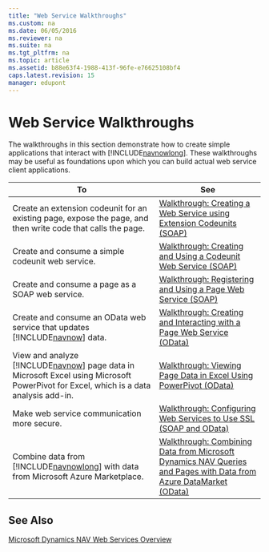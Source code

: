 ```yaml
---
title: "Web Service Walkthroughs"
ms.custom: na
ms.date: 06/05/2016
ms.reviewer: na
ms.suite: na
ms.tgt_pltfrm: na
ms.topic: article
ms.assetid: b88e63f4-1988-413f-96fe-e76625108bf4
caps.latest.revision: 15
manager: edupont
---
```

# Web Service Walkthroughs
The walkthroughs in this section demonstrate how to create simple applications that interact with [!INCLUDE[navnowlong](../dynamics-nav/includes/navnowlong_md.md)]. These walkthroughs may be useful as foundations upon which you can build actual web service client applications.  
  
|To|See|  
|--------|---------|  
|Create an extension codeunit for an existing page, expose the page, and then write code that calls the page.|[Walkthrough: Creating a Web Service using Extension Codeunits \(SOAP\)](../Topic/Walkthrough:%20Creating%20a%20Web%20Service%20using%20Extension%20Codeunits%20\(SOAP\).md)|  
|Create and consume a simple codeunit web service.|[Walkthrough: Creating and Using a Codeunit Web Service \(SOAP\)](../Topic/Walkthrough:%20Creating%20and%20Using%20a%20Codeunit%20Web%20Service%20\(SOAP\).md)|  
|Create and consume a page as a SOAP web service.|[Walkthrough: Registering and Using a Page Web Service \(SOAP\)](../Topic/Walkthrough:%20Registering%20and%20Using%20a%20Page%20Web%20Service%20\(SOAP\).md)|  
|Create and consume an OData web service that updates [!INCLUDE[navnow](../dynamics-nav/includes/navnow_md.md)] data.|[Walkthrough: Creating and Interacting with a Page Web Service \(OData\)](../Topic/Walkthrough:%20Creating%20and%20Interacting%20with%20a%20Page%20Web%20Service%20\(OData\).md)|  
|View and analyze [!INCLUDE[navnow](../dynamics-nav/includes/navnow_md.md)] page data in Microsoft Excel using Microsoft PowerPivot for Excel, which is a data analysis add\-in.|[Walkthrough: Viewing Page Data in Excel Using PowerPivot \(OData\)](../Topic/Walkthrough:%20Viewing%20Page%20Data%20in%20Excel%20Using%20PowerPivot%20\(OData\).md)|  
|Make web service communication more secure.|[Walkthrough: Configuring Web Services to Use SSL \(SOAP and OData\)](../Topic/Walkthrough:%20Configuring%20Web%20Services%20to%20Use%20SSL%20\(SOAP%20and%20OData\).md)|  
|Combine data from [!INCLUDE[navnowlong](../dynamics-nav/includes/navnowlong_md.md)] with data from Microsoft Azure Marketplace.|[Walkthrough: Combining Data from Microsoft Dynamics NAV Queries and Pages with Data from Azure DataMarket \(OData\)](../Topic/Walkthrough:%20Combining%20Data%20from%20Microsoft%20Dynamics%20NAV%20Queries%20and%20Pages%20with%20Data%20from%20Azure%20DataMarket%20\(OData\).md)|  
  
## See Also  
 [Microsoft Dynamics NAV Web Services Overview](../dynamics-nav/Microsoft-Dynamics-NAV-Web-Services-Overview.md)